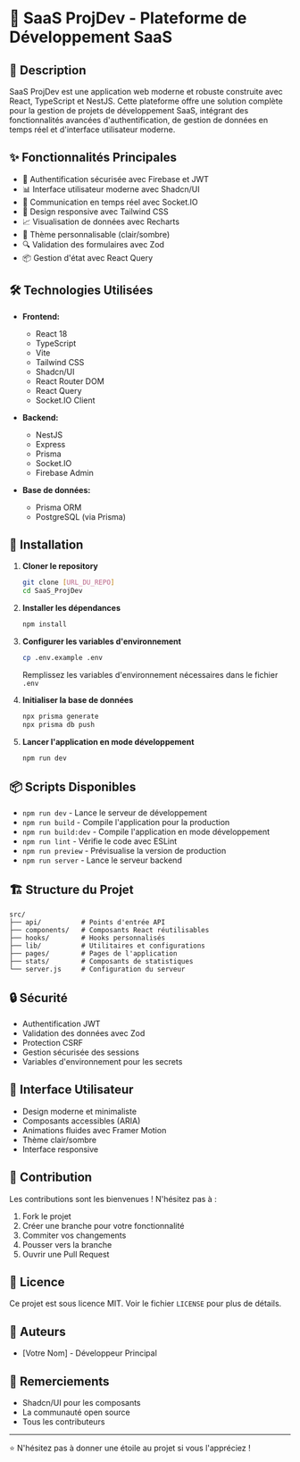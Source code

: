 # 🚀 SaaS ProjDev - Plateforme de Développement SaaS

## 📝 Description
SaaS ProjDev est une application web moderne et robuste construite avec React, TypeScript et NestJS. Cette plateforme offre une solution complète pour la gestion de projets de développement SaaS, intégrant des fonctionnalités avancées d'authentification, de gestion de données en temps réel et d'interface utilisateur moderne.

## ✨ Fonctionnalités Principales
- 🔐 Authentification sécurisée avec Firebase et JWT
- 📊 Interface utilisateur moderne avec Shadcn/UI
- 🔄 Communication en temps réel avec Socket.IO
- 📱 Design responsive avec Tailwind CSS
- 📈 Visualisation de données avec Recharts
- 🎨 Thème personnalisable (clair/sombre)
- 🔍 Validation des formulaires avec Zod
- 📦 Gestion d'état avec React Query

## 🛠️ Technologies Utilisées
- **Frontend:**
  - React 18
  - TypeScript
  - Vite
  - Tailwind CSS
  - Shadcn/UI
  - React Router DOM
  - React Query
  - Socket.IO Client

- **Backend:**
  - NestJS
  - Express
  - Prisma
  - Socket.IO
  - Firebase Admin

- **Base de données:**
  - Prisma ORM
  - PostgreSQL (via Prisma)

## 🚀 Installation

1. **Cloner le repository**
   ```bash
   git clone [URL_DU_REPO]
   cd SaaS_ProjDev
   ```

2. **Installer les dépendances**
   ```bash
   npm install
   ```

3. **Configurer les variables d'environnement**
   ```bash
   cp .env.example .env
   ```
   Remplissez les variables d'environnement nécessaires dans le fichier `.env`

4. **Initialiser la base de données**
   ```bash
   npx prisma generate
   npx prisma db push
   ```

5. **Lancer l'application en mode développement**
   ```bash
   npm run dev
   ```

## 📦 Scripts Disponibles
- `npm run dev` - Lance le serveur de développement
- `npm run build` - Compile l'application pour la production
- `npm run build:dev` - Compile l'application en mode développement
- `npm run lint` - Vérifie le code avec ESLint
- `npm run preview` - Prévisualise la version de production
- `npm run server` - Lance le serveur backend

## 🏗️ Structure du Projet
```
src/
├── api/          # Points d'entrée API
├── components/   # Composants React réutilisables
├── hooks/        # Hooks personnalisés
├── lib/          # Utilitaires et configurations
├── pages/        # Pages de l'application
├── stats/        # Composants de statistiques
└── server.js     # Configuration du serveur
```

## 🔒 Sécurité
- Authentification JWT
- Validation des données avec Zod
- Protection CSRF
- Gestion sécurisée des sessions
- Variables d'environnement pour les secrets

## 🎨 Interface Utilisateur
- Design moderne et minimaliste
- Composants accessibles (ARIA)
- Animations fluides avec Framer Motion
- Thème clair/sombre
- Interface responsive

## 🤝 Contribution
Les contributions sont les bienvenues ! N'hésitez pas à :
1. Fork le projet
2. Créer une branche pour votre fonctionnalité
3. Commiter vos changements
4. Pousser vers la branche
5. Ouvrir une Pull Request

## 📄 Licence
Ce projet est sous licence MIT. Voir le fichier `LICENSE` pour plus de détails.

## 👥 Auteurs
- [Votre Nom] - Développeur Principal

## 🙏 Remerciements
- Shadcn/UI pour les composants
- La communauté open source
- Tous les contributeurs

---

⭐ N'hésitez pas à donner une étoile au projet si vous l'appréciez !
